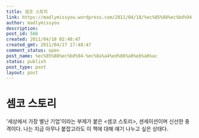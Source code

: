 ```yaml
---
title: 셈코 스토리
link: https://madlymissyou.wordpress.com/2011/04/18/%ec%85%88%ec%bd%94-%ec%8a%a4%ed%86%a0%eb%a6%ac/
author: madlymissyou
description: 
post_id: 566
created: 2011/04/18 02:48:47
created_gmt: 2011/04/17 17:48:47
comment_status: open
post_name: %ec%85%88%ec%bd%94-%ec%8a%a4%ed%86%a0%eb%a6%ac
status: publish
post_type: post
layout: post
---
```


# 셈코 스토리

'세상에서 가장 별난 기업'이라는 부제가 붙은 <셈코 스토리>, 센세이션이며 신선한 충격이다. 나는 지금 아무나 붙잡고라도 이 책에 대해 얘기 나누고 싶은 상태다.